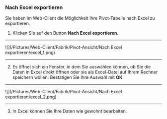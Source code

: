 ### Nach Excel exportieren

Sie haben im Web-Client die Möglichkeit Ihre Pivot-Tabelle nach Excel zu exportieren.

1) Klicken Sie auf den Button **Nach Excel exportieren**.

---
![](/Pictures/Web-Client/Fabrik/Pivot-Ansicht/Nach Excel exportieren/excel_1.png)

---

2) Es öffnet sich ein Fenster, in dem Sie auswählen können, ob Sie die Daten in Excel direkt öffnen oder sie als Excel-Datei auf Ihrem Rechner speichern wollen. Bestätigen Sie Ihre Auswahl mit **OK**.

---
![](/Pictures/Web-Client/Fabrik/Pivot-Ansicht/Nach Excel exportieren/excel_2.png)

---

3) In Excel können Sie Ihre Daten wie gewohnt bearbeiten.